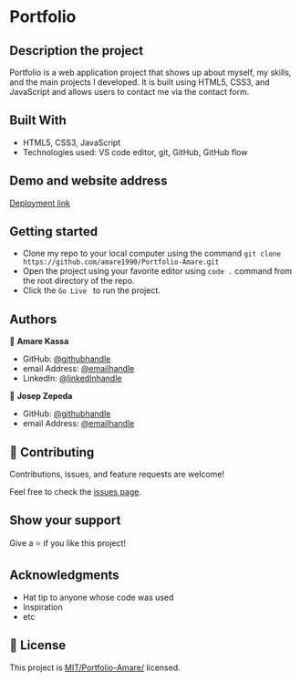 # Portfolio


## Description the project

Portfolio is a web application project that shows up about myself, my skills, and the main projects I developed. It is built using HTML5, CSS3, and JavaScript and allows users to contact me via the contact form.



## Built With

- HTML5, CSS3, JavaScript
- Technologies used: VS code editor, git, GitHub, GitHub flow


## Demo and website address


[Deployment link](https://beautiful-banoffee-22988f.netlify.app/)


## Getting started

- Clone my repo to your local computer using the command `git clone https://github.com/amare1990/Portfolio-Amare.git`
- Open the project using your favorite editor using `code .` command from the root directory of the repo.
- Click the `Go Live ` to run the project.



## Authors

👤 **Amare Kassa**

- GitHub: [@githubhandle](https://github.com/amare1990)
- email Address: [@emailhandle](juandapps@hotmail.com)
- LinkedIn: [@linkedInhandle](https://www.linkedin.com/in/amaremek/)

👤 **Josep Zepeda**

- GitHub: [@githubhandle](J2ZROMERO)
- email Address: [@emailhandle](jose-zromero@hotmail.com)

## 🤝 Contributing

Contributions, issues, and feature requests are welcome!

Feel free to check the [issues page](https://github.com/amare1990/Portfolio-Amare/issues).

## Show your support

Give a ⭐️ if you like this project!

## Acknowledgments

- Hat tip to anyone whose code was used
- Inspiration
- etc

## 📝 License

This project is [MIT/Portfolio-Amare/](./LICENSE) licensed.

